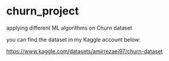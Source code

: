 # churn_project
applying different ML algorithms on Churn dataset

you can find the dataset in my Kaggle account below:

https://www.kaggle.com/datasets/amirrezaei97/churn-dataset

